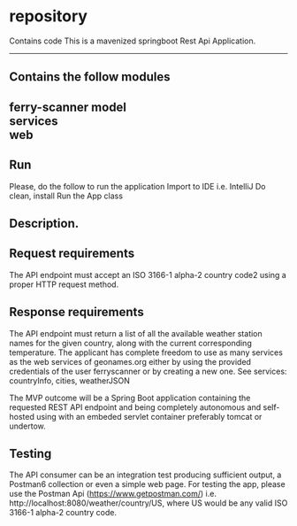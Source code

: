 # repository
Contains code
This is a mavenized springboot Rest Api Application.

------------------------------------------------------------
Contains the follow modules
------------------------------------------------------------
ferry-scanner 
model  
services  
web  
------------------------------------------------------------

Run
------------------------------------------------------------
Please, do the follow to run the application
Import to IDE i.e. IntelliJ
Do clean, install
Run the App class
 

Description.
------------------------------------------------------------
Request requirements
------------------------------------------------------------
   The API endpoint must accept an ISO 3166-1 alpha-2 country code2 using a proper HTTP request method.

Response requirements
------------------------------------------------------------
  The API endpoint must return a list of all the available weather station names for the given country, along with the current corresponding temperature. The applicant has complete freedom to use as many services as the web services of geonames.org either by using the provided credentials of the user ferryscanner or by creating a new one. 
See services: countryInfo, cities, weatherJSON

The MVP outcome will be a Spring Boot application containing the requested REST API endpoint and being completely autonomous and self-hosted using with an embeded servlet container preferably tomcat or undertow.

Testing
------------------------------------------------------------
  The API consumer can be an integration test producing sufficient output, a Postman6 collection or even a simple web page.
For testing the app, please use the Postman Api (https://www.getpostman.com/)
i.e.  http://localhost:8080/weather/country/US, where US would be any valid ISO 3166-1 alpha-2 country code.
